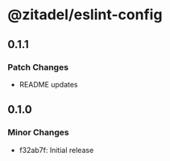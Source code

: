 # @zitadel/eslint-config

## 0.1.1

### Patch Changes

- README updates

## 0.1.0

### Minor Changes

- f32ab7f: Initial release
